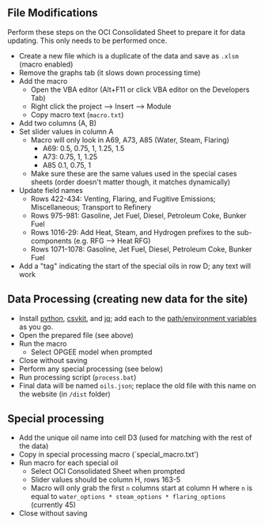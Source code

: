 ## File Modifications

Perform these steps on the OCI Consolidated Sheet to prepare it for data updating. This only needs to be performed once.

- Create a new file which is a duplicate of the data and save as `.xlsm` (macro enabled)
- Remove the graphs tab (it slows down processing time)
- Add the macro
  - Open the VBA editor (Alt+F11 or click VBA editor on the Developers Tab)
  - Right click the project --> Insert --> Module
  - Copy macro text (`macro.txt`)
- Add two columns (A, B)
- Set slider values in column A
  - Macro will only look in A69, A73, A85 (Water, Steam, Flaring)
    - A69: 0.5, 0.75, 1, 1.25, 1.5
    - A73: 0.75, 1, 1.25
    - A85 0.1, 0.75, 1
  - Make sure these are the same values used in the special cases sheets (order doesn't matter though, it matches dynamically)
- Update field names
  - Rows 422-434: Venting, Flaring, and Fugitive Emissions; Miscellaneous; Transport to Refinery
  - Rows 975-981: Gasoline, Jet Fuel, Diesel, Petroleum Coke, Bunker Fuel
  - Rows 1016-29: Add Heat, Steam, and Hydrogen prefixes to the sub-components (e.g. RFG --> Heat RFG)
  - Rows 1071-1078: Gasoline, Jet Fuel, Diesel, Petroleum Coke, Bunker Fuel
- Add a "tag" indicating the start of the special oils in row D; any text will work

## Data Processing (creating new data for the site)

- Install [python](https://www.python.org/downloads/), [csvkit](http://csvkit.readthedocs.org/en/0.9.1/install.html#users), and [jq](http://stedolan.github.io/jq/download/); add each to the [path/environment variables](http://www.computerhope.com/issues/ch000549.htm) as you go.
- Open the prepared file (see above)
- Run the macro
  - Select OPGEE model when prompted
- Close without saving
- Perform any special processing (see below)
- Run processing script (`process.bat`)
- Final data will be named `oils.json`; replace the old file with this name on the website (in `/dist` folder)

## Special processing

- Add the unique oil name into cell D3 (used for matching with the rest of the data)
- Copy in special processing macro (`special_macro.txt')
- Run macro for each special oil
  - Select OCI Consolidated Sheet when prompted
  - Slider values should be column H, rows 163-5
  - Macro will only grab the first `n` columns start at column H where `n` is equal to `water_options * steam_options * flaring_options` (currently 45)
- Close without saving
